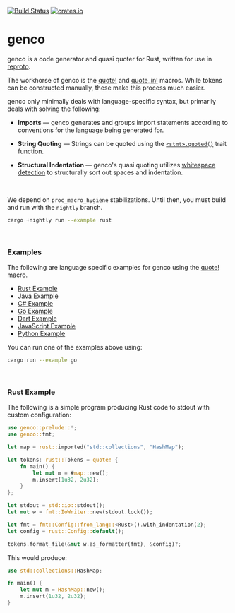[![Build Status](https://github.com/udoprog/genco/workflows/Rust/badge.svg)](https://github.com/udoprog/genco/actions)
[![crates.io](https://img.shields.io/crates/v/genco.svg?maxAge=2592000)](https://crates.io/crates/genco)

# genco

genco is a code generator and quasi quoter for Rust, written for use in
[reproto].

The workhorse of genco is the [quote!] and [quote_in!] macros. While tokens
can be constructed manually, these make this process much easier.

genco only minimally deals with language-specific syntax, but primarily deals
with solving the following:

* **Imports** — genco generates and groups import statements according to
  conventions for the language being generated for.

* **String Quoting** — Strings can be quoted using the [`<stmt>.quoted()`]
  trait function.

* **Structural Indentation** — genco's quasi quoting utilizes
  [whitespace detection] to structurally sort out spaces and indentation.

<br>

We depend on `proc_macro_hygiene` stabilizations. Until then, you must build
and run with the `nightly` branch.

```bash
cargo +nightly run --example rust
```

<br>

### Examples

The following are language specific examples for genco using the [quote!]
macro.

* [Rust Example]
* [Java Example]
* [C# Example]
* [Go Example]
* [Dart Example]
* [JavaScript Example]
* [Python Example]

You can run one of the examples above using:

```bash
cargo run --example go
```

<br>

### Rust Example

The following is a simple program producing Rust code to stdout with custom
configuration:

```rust
use genco::prelude::*;
use genco::fmt;

let map = rust::imported("std::collections", "HashMap");

let tokens: rust::Tokens = quote! {
    fn main() {
        let mut m = #map::new();
        m.insert(1u32, 2u32);
    }
};

let stdout = std::io::stdout();
let mut w = fmt::IoWriter::new(stdout.lock());

let fmt = fmt::Config::from_lang::<Rust>().with_indentation(2);
let config = rust::Config::default();

tokens.format_file(&mut w.as_formatter(fmt), &config)?;
```

This would produce:

```rust
use std::collections::HashMap;

fn main() {
    let mut m = HashMap::new();
    m.insert(1u32, 2u32);
}
```

<br>

[reproto]: https://github.com/reproto/reproto
[whitespace detection]: https://docs.rs/genco/0/genco/macro.quote.html#whitespace-detection
[Rust Example]: https://github.com/udoprog/genco/blob/master/examples/rust.rs
[Java Example]: https://github.com/udoprog/genco/blob/master/examples/java.rs
[C# Example]: https://github.com/udoprog/genco/blob/master/examples/csharp.rs
[Go Example]: https://github.com/udoprog/genco/blob/master/examples/go.rs
[Dart Example]: https://github.com/udoprog/genco/blob/master/examples/dart.rs
[JavaScript Example]: https://github.com/udoprog/genco/blob/master/examples/js.rs
[Python Example]: https://github.com/udoprog/genco/blob/master/examples/python.rs
[quote!]: https://docs.rs/genco/0/genco/macro.quote.html
[quote_in!]: https://docs.rs/genco/0/genco/macro.quote_in.html
[`<stmt>.quoted()`]: https://docs.rs/genco/0/genco/trait.QuotedExt.html
